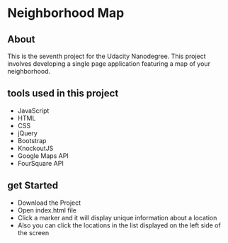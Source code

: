 # Neighborhood Map

## About

This is the seventh project for the Udacity Nanodegree. This project involves developing a single page application featuring a map of your neighborhood.


## tools used in this project
- JavaScript
- HTML
- CSS
- jQuery
- Bootstrap
- KnockoutJS
- Google Maps API
- FourSquare API

## get Started
- Download the Project
- Open index.html file
- Click a marker and it will display unique information about a location
- Also you can click the locations in the list displayed on the left side of the screen
